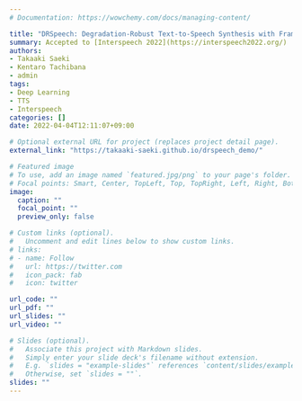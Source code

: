```yaml
---
# Documentation: https://wowchemy.com/docs/managing-content/

title: "DRSpeech: Degradation-Robust Text-to-Speech Synthesis with Frame-Level and Utterance-Level Acoustic Representation Learning"
summary: Accepted to [Interspeech 2022](https://interspeech2022.org/)
authors:
- Takaaki Saeki
- Kentaro Tachibana
- admin
tags:
- Deep Learning
- TTS
- Interspeech
categories: []
date: 2022-04-04T12:11:07+09:00

# Optional external URL for project (replaces project detail page).
external_link: "https://takaaki-saeki.github.io/drspeech_demo/"

# Featured image
# To use, add an image named `featured.jpg/png` to your page's folder.
# Focal points: Smart, Center, TopLeft, Top, TopRight, Left, Right, BottomLeft, Bottom, BottomRight.
image:
  caption: ""
  focal_point: ""
  preview_only: false

# Custom links (optional).
#   Uncomment and edit lines below to show custom links.
# links:
# - name: Follow
#   url: https://twitter.com
#   icon_pack: fab
#   icon: twitter

url_code: ""
url_pdf: ""
url_slides: ""
url_video: ""

# Slides (optional).
#   Associate this project with Markdown slides.
#   Simply enter your slide deck's filename without extension.
#   E.g. `slides = "example-slides"` references `content/slides/example-slides.md`.
#   Otherwise, set `slides = ""`.
slides: ""
---
```

